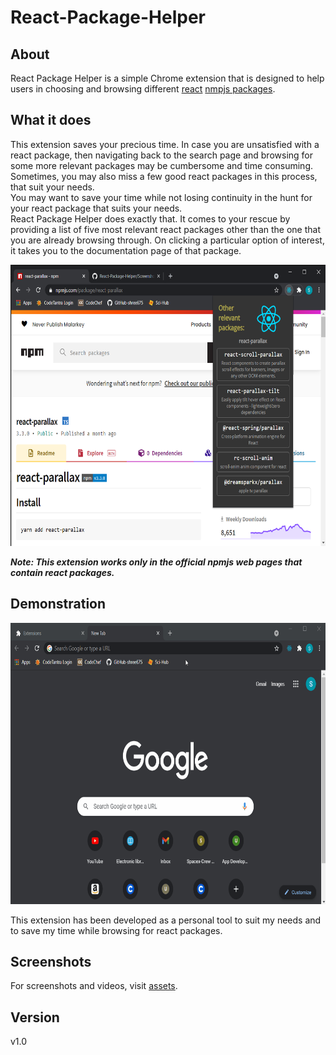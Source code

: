 # React-Package-Helper

## About
React Package Helper is a simple Chrome extension that is designed to help users in choosing and browsing different [react](https://reactjs.org/) [nmpjs packages](https://docs.npmjs.com/about-packages-and-modules).

## What it does
This extension saves your precious time. In case you are unsatisfied with a react package, then navigating back to the search page and browsing for some more relevant packages may be cumbersome and time consuming. Sometimes, you may also miss a few good react packages in this process, that suit your needs.  
You may want to save your time while not losing continuity in the hunt for your react package that suits your needs.  
React Package Helper does exactly that. It comes to your rescue by providing a list of five most relevant react packages other than the one that you are already browsing through. On clicking a particular option of interest, it takes you to the documentation page of that package.

<img src="assets/Screenshot (143).png" height="450">

***Note: This extension works only in the official npmjs web pages that contain react packages.***

## Demonstration

<img src="assets/React_Packages.gif" height="450">

This extension has been developed as a personal tool to suit my needs and to save my time while browsing for react packages.

## Screenshots
For screenshots and videos, visit [assets](assets).

## Version
v1.0
